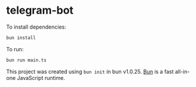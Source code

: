 # telegram-bot

To install dependencies:

```bash
bun install
```

To run:

```bash
bun run main.ts
```

This project was created using `bun init` in bun v1.0.25. [Bun](https://bun.sh) is a fast all-in-one JavaScript runtime.
